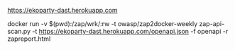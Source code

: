https://ekoparty-dast.herokuapp.com


docker run -v $(pwd):/zap/wrk/:rw -t owasp/zap2docker-weekly zap-api-scan.py -t https://ekoparty-dast.herokuapp.com/openapi.json -f openapi -r zapreport.html 